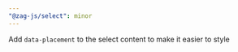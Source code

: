 ```yaml
---
"@zag-js/select": minor
---
```


Add `data-placement` to the select content to make it easier to style
